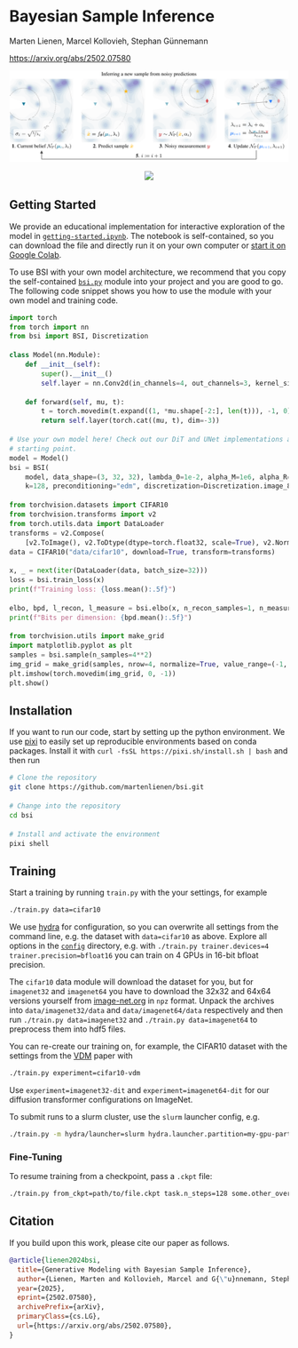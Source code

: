 # Bayesian Sample Inference

Marten Lienen, Marcel Kollovieh, Stephan Günnemann

https://arxiv.org/abs/2502.07580

<p align="center"><img src="figures/method.webp"></p>

<p align="center"><img src="figures/animation.webp"></p>

## Getting Started

We provide an educational implementation for interactive exploration of the model in [`getting-started.ipynb`](./getting-started.ipynb). The notebook is self-contained, so you can download the file and directly run it on your own computer or [start it on Google Colab](https://colab.research.google.com/github/martenlienen/bsi/blob/main/getting-started.ipynb).

To use BSI with your own model architecture, we recommend that you copy the self-contained [`bsi.py`](bsi/bsi.py) module into your project and you are good to go. The following code snippet shows you how to use the module with your own model and training code.
```python
import torch
from torch import nn
from bsi import BSI, Discretization

class Model(nn.Module):
    def __init__(self):
        super().__init__()
        self.layer = nn.Conv2d(in_channels=4, out_channels=3, kernel_size=3, padding=1)
        
    def forward(self, mu, t):
        t = torch.movedim(t.expand((1, *mu.shape[-2:], len(t))), -1, 0)
        return self.layer(torch.cat((mu, t), dim=-3))

# Use your own model here! Check out our DiT and UNet implementations as a
# starting point.
model = Model()
bsi = BSI(
    model, data_shape=(3, 32, 32), lambda_0=1e-2, alpha_M=1e6, alpha_R=2e6,
    k=128, preconditioning="edm", discretization=Discretization.image_8bit())

from torchvision.datasets import CIFAR10
from torchvision.transforms import v2
from torch.utils.data import DataLoader
transforms = v2.Compose(
    [v2.ToImage(), v2.ToDtype(dtype=torch.float32, scale=True), v2.Normalize(mean=[0.5], std=[0.5])])
data = CIFAR10("data/cifar10", download=True, transform=transforms)

x, _ = next(iter(DataLoader(data, batch_size=32)))
loss = bsi.train_loss(x)
print(f"Training loss: {loss.mean():.5f}")

elbo, bpd, l_recon, l_measure = bsi.elbo(x, n_recon_samples=1, n_measure_samples=10)
print(f"Bits per dimension: {bpd.mean():.5f}")

from torchvision.utils import make_grid
import matplotlib.pyplot as plt
samples = bsi.sample(n_samples=4**2)
img_grid = make_grid(samples, nrow=4, normalize=True, value_range=(-1, 1))
plt.imshow(torch.movedim(img_grid, 0, -1))
plt.show()
```

## Installation

If you want to run our code, start by setting up the python environment.
We use [pixi](https://pixi.sh/) to easily set up reproducible environments based on conda packages.
Install it with `curl -fsSL https://pixi.sh/install.sh | bash` and then run

```sh
# Clone the repository
git clone https://github.com/martenlienen/bsi.git

# Change into the repository
cd bsi

# Install and activate the environment
pixi shell
```

## Training

Start a training by running `train.py` with the your settings, for example
```sh
./train.py data=cifar10
```

We use [hydra](https://hydra.cc/) for configuration, so you can overwrite all settings from the command line, e.g. the dataset with `data=cifar10` as above.
Explore all options in the [`config`](./config) directory, e.g. with `./train.py trainer.devices=4 trainer.precision=bfloat16` you can train on 4 GPUs in 16-bit bfloat precision.

The `cifar10` data module will download the dataset for you, but for `imagenet32` and `imagenet64` you have to download the 32x32 and 64x64 versions yourself from [image-net.org](https://image-net.org/download-images.php) in `npz` format.
Unpack the archives into `data/imagenet32/data` and `data/imagenet64/data` respectively and then run `./train.py data=imagenet32` and `./train.py data=imagenet64` to preprocess them into hdf5 files.

You can re-create our training on, for example, the CIFAR10 dataset with the settings from the [VDM](https://arxiv.org/abs/2107.00630) paper with
```sh
./train.py experiment=cifar10-vdm
```
Use `experiment=imagenet32-dit` and `experiment=imagenet64-dit` for our diffusion transformer configurations on ImageNet.

To submit runs to a slurm cluster, use the `slurm` launcher config, e.g.
```sh
./train.py -m hydra/launcher=slurm hydra.launcher.partition=my-gpu-partition data=imagenet32
```

### Fine-Tuning

To resume training from a checkpoint, pass a `.ckpt` file:

```sh
./train.py from_ckpt=path/to/file.ckpt task.n_steps=128 some.other_overrides=true
```

## Citation

If you build upon this work, please cite our paper as follows.

```bibtex
@article{lienen2024bsi,
  title={Generative Modeling with Bayesian Sample Inference},
  author={Lienen, Marten and Kollovieh, Marcel and G{\"u}nnemann, Stephan},
  year={2025},
  eprint={2502.07580},
  archivePrefix={arXiv},
  primaryClass={cs.LG},
  url={https://arxiv.org/abs/2502.07580},
}
```

